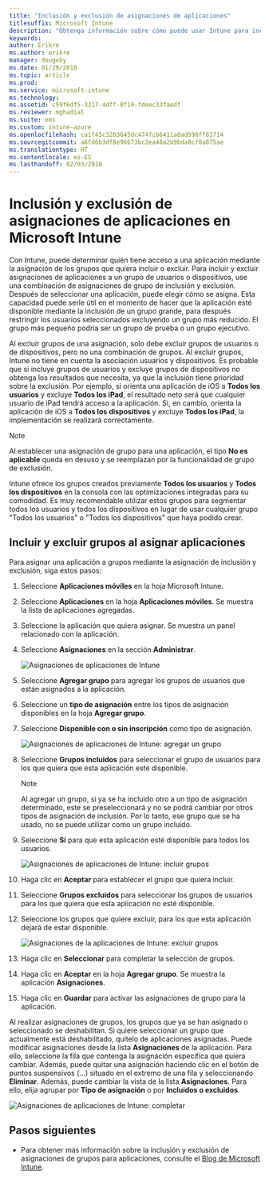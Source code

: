 ```yaml
---
title: "Inclusión y exclusión de asignaciones de aplicaciones"
titlesuffix: Microsoft Intune
description: "Obtenga información sobre cómo puede usar Intune para incluir y excluir asignaciones de aplicaciones."
keywords: 
author: Erikre
ms.author: erikre
manager: dougeby
ms.date: 01/29/2018
ms.topic: article
ms.prod: 
ms.service: microsoft-intune
ms.technology: 
ms.assetid: c59f6df5-3317-4dff-8f19-fdeec33faedf
ms.reviewer: mghadial
ms.suite: ems
ms.custom: intune-azure
ms.openlocfilehash: ca1f45c3203645dc474fcb6411a8ad598ff83714
ms.sourcegitcommit: a6fd6b3df8e96673bc2ea48a2b9bda0cf0a875ae
ms.translationtype: HT
ms.contentlocale: es-ES
ms.lasthandoff: 02/03/2018
---
```

# <a name="include-and-exclude-app-assignments-in-microsoft-intune"></a>Inclusión y exclusión de asignaciones de aplicaciones en Microsoft Intune

Con Intune, puede determinar quién tiene acceso a una aplicación mediante la asignación de los grupos que quiera incluir o excluir. Para incluir y excluir asignaciones de aplicaciones a un grupo de usuarios o dispositivos, use una combinación de asignaciones de grupo de inclusión y exclusión. Después de seleccionar una aplicación, puede elegir cómo se asigna. Esta capacidad puede serle útil en el momento de hacer que la aplicación esté disponible mediante la inclusión de un grupo grande, para después restringir los usuarios seleccionados excluyendo un grupo más reducido. El grupo más pequeño podría ser un grupo de prueba o un grupo ejecutivo. 

Al excluir grupos de una asignación, solo debe excluir grupos de usuarios o de dispositivos, pero no una combinación de grupos. Al excluir grupos, Intune no tiene en cuenta la asociación usuarios y dispositivos. Es probable que si incluye grupos de usuarios y excluye grupos de dispositivos no obtenga los resultados que necesita, ya que la inclusión tiene prioridad sobre la exclusión. Por ejemplo, si orienta una aplicación de iOS a **Todos los usuarios** y excluye **Todos los iPad**, el resultado neto será que cualquier usuario de iPad tendrá acceso a la aplicación. Si, en cambio, orienta la aplicación de iOS a **Todos los dispositivos** y excluye **Todos los iPad**, la implementación se realizará correctamente.  

>[!NOTE]
>Al establecer una asignación de grupo para una aplicación, el tipo **No es aplicable** queda en desuso y se reemplazan por la funcionalidad de grupo de exclusión. 
>
>Intune ofrece los grupos creados previamente **Todos los usuarios** y **Todos los dispositivos** en la consola con las optimizaciones integradas para su comodidad. Es muy recomendable utilizar estos grupos para segmentar todos los usuarios y todos los dispositivos en lugar de usar cualquier grupo "Todos los usuarios" o "Todos los dispositivos" que haya podido crear.  

## <a name="including-and-excluding-groups-when-assigning-apps"></a>Incluir y excluir grupos al asignar aplicaciones 
Para asignar una aplicación a grupos mediante la asignación de inclusión y exclusión, siga estos pasos:
1. Seleccione **Aplicaciones móviles** en la hoja Microsoft Intune.
2. Seleccione **Aplicaciones** en la hoja **Aplicaciones móviles**. Se muestra la lista de aplicaciones agregadas.
3. Seleccione la aplicación que quiera asignar. Se muestra un panel relacionado con la aplicación. 
4. Seleccione **Asignaciones** en la sección **Administrar**. 

    ![Asignaciones de aplicaciones de Intune](./media/apps-inc-exl-01.png)
5. Seleccione **Agregar grupo** para agregar los grupos de usuarios que están asignados a la aplicación. 
6. Seleccione un **tipo de asignación** entre los tipos de asignación disponibles en la hoja **Agregar grupo**.
7. Seleccione **Disponible con o sin inscripción** como tipo de asignación.

    ![Asignaciones de aplicaciones de Intune: agregar un grupo](./media/apps-inc-exl-02.png)
8. Seleccione **Grupos incluidos** para seleccionar el grupo de usuarios para los que quiera que esta aplicación esté disponible.

    >[!NOTE]
    >Al agregar un grupo, si ya se ha incluido otro a un tipo de asignación determinado, este se preseleccionará y no se podrá cambiar por otros tipos de asignación de inclusión. Por lo tanto, ese grupo que se ha usado, no se puede utilizar como un grupo incluido.

9. Seleccione **Sí** para que esta aplicación esté disponible para todos los usuarios.

    ![Asignaciones de aplicaciones de Intune: incluir grupos](./media/apps-inc-exl-03.png)
10. Haga clic en **Aceptar** para establecer el grupo que quiera incluir.
11. Seleccione **Grupos excluidos** para seleccionar los grupos de usuarios para los que quiera que esta aplicación no esté disponible. 
12. Seleccione los grupos que quiere excluir, para los que esta aplicación dejará de estar disponible.

    ![Asignaciones de la aplicaciones de Intune: excluir grupos](./media/apps-inc-exl-04.png)
13. Haga clic en **Seleccionar** para completar la selección de grupos.
14. Haga clic en **Aceptar** en la hoja **Agregar grupo**. Se muestra la aplicación **Asignaciones**.
15. Haga clic en **Guardar** para activar las asignaciones de grupo para la aplicación.

Al realizar asignaciones de grupos, los grupos que ya se han asignado o seleccionado se deshabilitan. Si quiere seleccionar un grupo que actualmente está deshabilitado, quítelo de aplicaciones asignadas. Puede modificar asignaciones desde la lista **Asignaciones** de la aplicación. Para ello, seleccione la fila que contenga la asignación específica que quiera cambiar. Además, puede quitar una asignación haciendo clic en el botón de puntos suspensivos (…) situado en el extremo de una fila y seleccionando **Eliminar**. Además, puede cambiar la vista de la lista **Asignaciones**. Para ello, elija agrupar por **Tipo de asignación** o por **Incluidos o excluidos**.

![Asignaciones de aplicaciones de Intune: completar](./media/apps-inc-exl-05.png)

## <a name="next-steps"></a>Pasos siguientes

* Para obtener más información sobre la inclusión y exclusión de asignaciones de grupos para aplicaciones, consulte el [Blog de Microsoft Intune](https://aka.ms/new_app_assignment_process).
